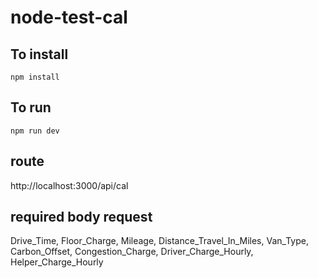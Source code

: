 # node-test-cal


## To install

`npm install`

## To run 
`npm run dev`

## route 
http://localhost:3000/api/cal

## required body request

Drive_Time, 
Floor_Charge, 
Mileage, 
Distance_Travel_In_Miles, 
Van_Type, 
Carbon_Offset, 
Congestion_Charge, 
Driver_Charge_Hourly, 
Helper_Charge_Hourly